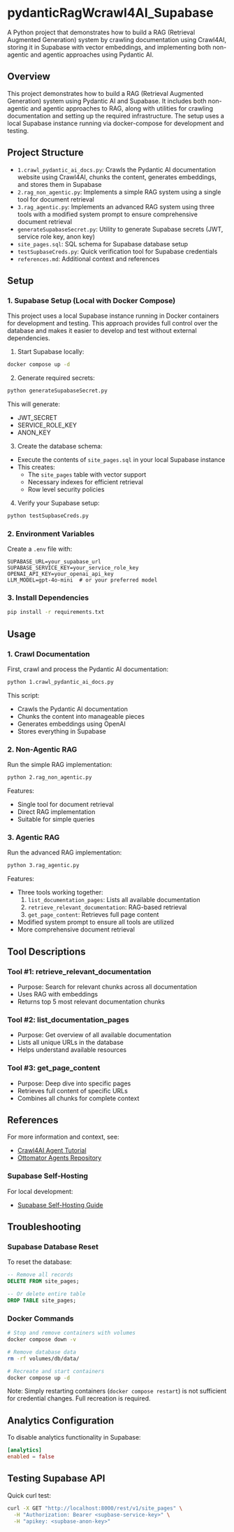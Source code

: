 # pydanticRagWcrawl4AI_Supabase

A Python project that demonstrates how to build a RAG (Retrieval Augmented Generation) system by crawling documentation using Crawl4AI, storing it in Supabase with vector embeddings, and implementing both non-agentic and agentic approaches using Pydantic AI.

## Overview

This project demonstrates how to build a RAG (Retrieval Augmented Generation) system using Pydantic AI and Supabase. It includes both non-agentic and agentic approaches to RAG, along with utilities for crawling documentation and setting up the required infrastructure. The setup uses a local Supabase instance running via docker-compose for development and testing.

## Project Structure

- `1.crawl_pydantic_ai_docs.py`: Crawls the Pydantic AI documentation website using Crawl4AI, chunks the content, generates embeddings, and stores them in Supabase
- `2.rag_non_agentic.py`: Implements a simple RAG system using a single tool for document retrieval
- `3.rag_agentic.py`: Implements an advanced RAG system using three tools with a modified system prompt to ensure comprehensive document retrieval
- `generateSupabaseSecret.py`: Utility to generate Supabase secrets (JWT, service role key, anon key)
- `site_pages.sql`: SQL schema for Supabase database setup
- `testSupbaseCreds.py`: Quick verification tool for Supabase credentials
- `references.md`: Additional context and references

## Setup

### 1. Supabase Setup (Local with Docker Compose)

This project uses a local Supabase instance running in Docker containers for development and testing. This approach provides full control over the database and makes it easier to develop and test without external dependencies.

1. Start Supabase locally:
```bash
docker compose up -d
```

2. Generate required secrets:
```bash
python generateSupabaseSecret.py
```
This will generate:
- JWT_SECRET
- SERVICE_ROLE_KEY
- ANON_KEY

3. Create the database schema:
- Execute the contents of `site_pages.sql` in your local Supabase instance
- This creates:
  - The `site_pages` table with vector support
  - Necessary indexes for efficient retrieval
  - Row level security policies

4. Verify your Supabase setup:
```bash
python testSupbaseCreds.py
```

### 2. Environment Variables

Create a `.env` file with:
```
SUPABASE_URL=your_supabase_url
SUPABASE_SERVICE_KEY=your_service_role_key
OPENAI_API_KEY=your_openai_api_key
LLM_MODEL=gpt-4o-mini  # or your preferred model
```

### 3. Install Dependencies

```bash
pip install -r requirements.txt
```

## Usage

### 1. Crawl Documentation

First, crawl and process the Pydantic AI documentation:
```bash
python 1.crawl_pydantic_ai_docs.py
```

This script:
- Crawls the Pydantic AI documentation
- Chunks the content into manageable pieces
- Generates embeddings using OpenAI
- Stores everything in Supabase

### 2. Non-Agentic RAG

Run the simple RAG implementation:
```bash
python 2.rag_non_agentic.py
```

Features:
- Single tool for document retrieval
- Direct RAG implementation
- Suitable for simple queries

### 3. Agentic RAG

Run the advanced RAG implementation:
```bash
python 3.rag_agentic.py
```

Features:
- Three tools working together:
  1. `list_documentation_pages`: Lists all available documentation
  2. `retrieve_relevant_documentation`: RAG-based retrieval
  3. `get_page_content`: Retrieves full page content
- Modified system prompt to ensure all tools are utilized
- More comprehensive document retrieval

## Tool Descriptions

### Tool #1: retrieve_relevant_documentation
- Purpose: Search for relevant chunks across all documentation
- Uses RAG with embeddings
- Returns top 5 most relevant documentation chunks

### Tool #2: list_documentation_pages
- Purpose: Get overview of all available documentation
- Lists all unique URLs in the database
- Helps understand available resources

### Tool #3: get_page_content
- Purpose: Deep dive into specific pages
- Retrieves full content of specific URLs
- Combines all chunks for complete context

## References

For more information and context, see:
- [Crawl4AI Agent Tutorial](https://www.youtube.com/watch?v=_R-ff4ZMLC8)
- [Ottomator Agents Repository](https://github.com/coleam00/ottomator-agents/tree/main/crawl4AI-agent)

### Supabase Self-Hosting
For local development:
- [Supabase Self-Hosting Guide](https://supabase.com/docs/guides/self-hosting/docker)

## Troubleshooting

### Supabase Database Reset
To reset the database:
```sql
-- Remove all records
DELETE FROM site_pages;

-- Or delete entire table
DROP TABLE site_pages;
```

### Docker Commands
```bash
# Stop and remove containers with volumes
docker compose down -v

# Remove database data
rm -rf volumes/db/data/

# Recreate and start containers
docker compose up -d
```

Note: Simply restarting containers (`docker compose restart`) is not sufficient for credential changes. Full recreation is required.

## Analytics Configuration

To disable analytics functionality in Supabase:
```toml
[analytics]
enabled = false
```

## Testing Supabase API

Quick curl test:
```bash
curl -X GET "http://localhost:8000/rest/v1/site_pages" \
  -H "Authorization: Bearer <supbase-service-key>" \
  -H "apikey: <supbase-anon-key>"
``` 